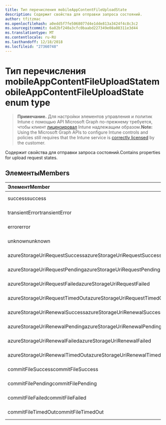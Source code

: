 ```yaml
---
title: Тип перечисления mobileAppContentFileUploadState
description: Содержит свойства для отправки запроса состояний.
author: tfitzmac
ms.openlocfilehash: a0edd5f7fe5068077d4e1dde813a3424f4c8c3c2
ms.sourcegitcommit: 6a82bf240a3cfc0baabd227349e08a08311e3d44
ms.translationtype: MT
ms.contentlocale: ru-RU
ms.lasthandoff: 12/18/2018
ms.locfileid: "27360748"
---
```

# <a name="mobileappcontentfileuploadstate-enum-type"></a><span data-ttu-id="73368-103">Тип перечисления mobileAppContentFileUploadState</span><span class="sxs-lookup"><span data-stu-id="73368-103">mobileAppContentFileUploadState enum type</span></span>

> <span data-ttu-id="73368-104">**Примечание.** Для настройки элементов управления и политик Intune с помощью API Microsoft Graph по-прежнему требуется, чтобы клиент [лицензировал](https://go.microsoft.com/fwlink/?linkid=839381) Intune надлежащим образом.</span><span class="sxs-lookup"><span data-stu-id="73368-104">**Note:** Using the Microsoft Graph APIs to configure Intune controls and policies still requires that the Intune service is [correctly licensed](https://go.microsoft.com/fwlink/?linkid=839381) by the customer.</span></span>

<span data-ttu-id="73368-105">Содержит свойства для отправки запроса состояний.</span><span class="sxs-lookup"><span data-stu-id="73368-105">Contains properties for upload request states.</span></span>
## <a name="members"></a><span data-ttu-id="73368-106">Элементы</span><span class="sxs-lookup"><span data-stu-id="73368-106">Members</span></span>
|<span data-ttu-id="73368-107">Элемент</span><span class="sxs-lookup"><span data-stu-id="73368-107">Member</span></span>|<span data-ttu-id="73368-108">Значение</span><span class="sxs-lookup"><span data-stu-id="73368-108">Value</span></span>|<span data-ttu-id="73368-109">Описание</span><span class="sxs-lookup"><span data-stu-id="73368-109">Description</span></span>|
|:---|:---|:---|
|<span data-ttu-id="73368-110">success</span><span class="sxs-lookup"><span data-stu-id="73368-110">success</span></span>|<span data-ttu-id="73368-111">0</span><span class="sxs-lookup"><span data-stu-id="73368-111">0</span></span>|<span data-ttu-id="73368-112">Н/Д</span><span class="sxs-lookup"><span data-stu-id="73368-112">Not yet documented</span></span>|
|<span data-ttu-id="73368-113">transientError</span><span class="sxs-lookup"><span data-stu-id="73368-113">transientError</span></span>|<span data-ttu-id="73368-114">1</span><span class="sxs-lookup"><span data-stu-id="73368-114">1</span></span>|<span data-ttu-id="73368-115">Н/Д</span><span class="sxs-lookup"><span data-stu-id="73368-115">Not yet documented</span></span>|
|<span data-ttu-id="73368-116">error</span><span class="sxs-lookup"><span data-stu-id="73368-116">error</span></span>|<span data-ttu-id="73368-117">2</span><span class="sxs-lookup"><span data-stu-id="73368-117">2</span></span>|<span data-ttu-id="73368-118">Н/Д</span><span class="sxs-lookup"><span data-stu-id="73368-118">Not yet documented</span></span>|
|<span data-ttu-id="73368-119">unknown</span><span class="sxs-lookup"><span data-stu-id="73368-119">unknown</span></span>|<span data-ttu-id="73368-120">3</span><span class="sxs-lookup"><span data-stu-id="73368-120">3</span></span>|<span data-ttu-id="73368-121">Н/Д</span><span class="sxs-lookup"><span data-stu-id="73368-121">Not yet documented</span></span>|
|<span data-ttu-id="73368-122">azureStorageUriRequestSuccess</span><span class="sxs-lookup"><span data-stu-id="73368-122">azureStorageUriRequestSuccess</span></span>|<span data-ttu-id="73368-123">100</span><span class="sxs-lookup"><span data-stu-id="73368-123">100</span></span>|<span data-ttu-id="73368-124">Н/Д</span><span class="sxs-lookup"><span data-stu-id="73368-124">Not yet documented</span></span>|
|<span data-ttu-id="73368-125">azureStorageUriRequestPending</span><span class="sxs-lookup"><span data-stu-id="73368-125">azureStorageUriRequestPending</span></span>|<span data-ttu-id="73368-126">101</span><span class="sxs-lookup"><span data-stu-id="73368-126">101</span></span>|<span data-ttu-id="73368-127">Н/Д</span><span class="sxs-lookup"><span data-stu-id="73368-127">Not yet documented</span></span>|
|<span data-ttu-id="73368-128">azureStorageUriRequestFailed</span><span class="sxs-lookup"><span data-stu-id="73368-128">azureStorageUriRequestFailed</span></span>|<span data-ttu-id="73368-129">102</span><span class="sxs-lookup"><span data-stu-id="73368-129">102</span></span>|<span data-ttu-id="73368-130">Н/Д</span><span class="sxs-lookup"><span data-stu-id="73368-130">Not yet documented</span></span>|
|<span data-ttu-id="73368-131">azureStorageUriRequestTimedOut</span><span class="sxs-lookup"><span data-stu-id="73368-131">azureStorageUriRequestTimedOut</span></span>|<span data-ttu-id="73368-132">103</span><span class="sxs-lookup"><span data-stu-id="73368-132">103</span></span>|<span data-ttu-id="73368-133">Н/Д</span><span class="sxs-lookup"><span data-stu-id="73368-133">Not yet documented</span></span>|
|<span data-ttu-id="73368-134">azureStorageUriRenewalSuccess</span><span class="sxs-lookup"><span data-stu-id="73368-134">azureStorageUriRenewalSuccess</span></span>|<span data-ttu-id="73368-135">200</span><span class="sxs-lookup"><span data-stu-id="73368-135">200</span></span>|<span data-ttu-id="73368-136">Н/Д</span><span class="sxs-lookup"><span data-stu-id="73368-136">Not yet documented</span></span>|
|<span data-ttu-id="73368-137">azureStorageUriRenewalPending</span><span class="sxs-lookup"><span data-stu-id="73368-137">azureStorageUriRenewalPending</span></span>|<span data-ttu-id="73368-138">201</span><span class="sxs-lookup"><span data-stu-id="73368-138">201</span></span>|<span data-ttu-id="73368-139">Н/Д</span><span class="sxs-lookup"><span data-stu-id="73368-139">Not yet documented</span></span>|
|<span data-ttu-id="73368-140">azureStorageUriRenewalFailed</span><span class="sxs-lookup"><span data-stu-id="73368-140">azureStorageUriRenewalFailed</span></span>|<span data-ttu-id="73368-141">202</span><span class="sxs-lookup"><span data-stu-id="73368-141">202</span></span>|<span data-ttu-id="73368-142">Н/Д</span><span class="sxs-lookup"><span data-stu-id="73368-142">Not yet documented</span></span>|
|<span data-ttu-id="73368-143">azureStorageUriRenewalTimedOut</span><span class="sxs-lookup"><span data-stu-id="73368-143">azureStorageUriRenewalTimedOut</span></span>|<span data-ttu-id="73368-144">203</span><span class="sxs-lookup"><span data-stu-id="73368-144">203</span></span>|<span data-ttu-id="73368-145">Н/Д</span><span class="sxs-lookup"><span data-stu-id="73368-145">Not yet documented</span></span>|
|<span data-ttu-id="73368-146">commitFileSuccess</span><span class="sxs-lookup"><span data-stu-id="73368-146">commitFileSuccess</span></span>|<span data-ttu-id="73368-147">300</span><span class="sxs-lookup"><span data-stu-id="73368-147">300</span></span>|<span data-ttu-id="73368-148">Н/Д</span><span class="sxs-lookup"><span data-stu-id="73368-148">Not yet documented</span></span>|
|<span data-ttu-id="73368-149">commitFilePending</span><span class="sxs-lookup"><span data-stu-id="73368-149">commitFilePending</span></span>|<span data-ttu-id="73368-150">301</span><span class="sxs-lookup"><span data-stu-id="73368-150">301</span></span>|<span data-ttu-id="73368-151">Н/Д</span><span class="sxs-lookup"><span data-stu-id="73368-151">Not yet documented</span></span>|
|<span data-ttu-id="73368-152">commitFileFailed</span><span class="sxs-lookup"><span data-stu-id="73368-152">commitFileFailed</span></span>|<span data-ttu-id="73368-153">302</span><span class="sxs-lookup"><span data-stu-id="73368-153">302</span></span>|<span data-ttu-id="73368-154">Н/Д</span><span class="sxs-lookup"><span data-stu-id="73368-154">Not yet documented</span></span>|
|<span data-ttu-id="73368-155">commitFileTimedOut</span><span class="sxs-lookup"><span data-stu-id="73368-155">commitFileTimedOut</span></span>|<span data-ttu-id="73368-156">303</span><span class="sxs-lookup"><span data-stu-id="73368-156">303</span></span>|<span data-ttu-id="73368-157">Н/Д</span><span class="sxs-lookup"><span data-stu-id="73368-157">Not yet documented</span></span>|



